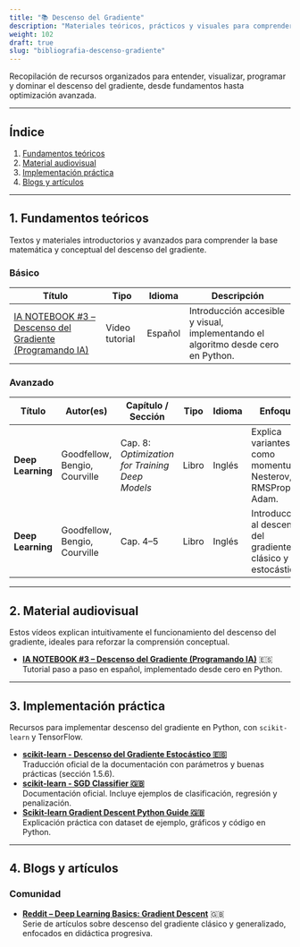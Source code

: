 ```yaml
---
title: "📚 Descenso del Gradiente"
description: "Materiales teóricos, prácticos y visuales para comprender e implementar el descenso del gradiente en aprendizaje automático"
weight: 102
draft: true
slug: "bibliografia-descenso-gradiente"
---
```


Recopilación de recursos organizados para entender, visualizar, programar y dominar el descenso del gradiente, desde fundamentos hasta optimización avanzada.

---

## Índice

1. [Fundamentos teóricos](#fundamentos-teóricos)
2. [Material audiovisual](#material-audiovisual)
3. [Implementación práctica](#implementación-práctica)
4. [Blogs y artículos](#blogs-y-artículos)

---

## 1. Fundamentos teóricos

Textos y materiales introductorios y avanzados para comprender la base matemática y conceptual del descenso del gradiente.

### Básico

| Título | Tipo | Idioma | Descripción |
|--------|------|--------|-------------|
| [IA NOTEBOOK #3 – Descenso del Gradiente (Programando IA)](https://www.youtube.com/watch?v=-_A_AAxqzCg) | Video tutorial | Español | Introducción accesible y visual, implementando el algoritmo desde cero en Python. |

### Avanzado

| Título | Autor(es) | Capítulo / Sección | Tipo | Idioma | Enfoque |
|--------|-----------|--------------------|------|--------|---------|
| **Deep Learning** | Goodfellow, Bengio, Courville | Cap. 8: *Optimization for Training Deep Models* | Libro | Inglés | Explica variantes como momentum, Nesterov, RMSProp, Adam. |
| **Deep Learning** | Goodfellow, Bengio, Courville | Cap. 4–5 | Libro | Inglés | Introducción al descenso del gradiente clásico y estocástico. |

---

## 2. Material audiovisual

Estos vídeos explican intuitivamente el funcionamiento del descenso del gradiente, ideales para reforzar la comprensión conceptual.

- **[IA NOTEBOOK #3 – Descenso del Gradiente (Programando IA)](https://www.youtube.com/watch?v=-_A_AAxqzCg)** 🇪🇸  
  Tutorial paso a paso en español, implementado desde cero en Python.

---

## 3. Implementación práctica

Recursos para implementar descenso del gradiente en Python, con `scikit-learn` y TensorFlow.

- **[scikit-learn - Descenso del Gradiente Estocástico 🇪🇸](https://qu4nt.github.io/sklearn-doc-es/modules/sgd.html)**  
  Traducción oficial de la documentación con parámetros y buenas prácticas (sección 1.5.6).
- **[scikit-learn - SGD Classifier 🇬🇧](https://scikit-learn.org/1.6/modules/sgd.html)**  
  Documentación oficial. Incluye ejemplos de clasificación, regresión y penalización.
- **[Scikit-learn Gradient Descent Python Guide 🇬🇧](https://pythonguides.com/scikit-learn-gradient-descent/)**  
  Explicación práctica con dataset de ejemplo, gráficos y código en Python.

---

## 4. Blogs y artículos

### Comunidad

- **[Reddit – Deep Learning Basics: Gradient Descent](https://www.reddit.com/r/learnmachinelearning/comments/hilzac/gradient_descent_tutorial/)** 🇬🇧  
  Serie de artículos sobre descenso del gradiente clásico y generalizado, enfocados en didáctica progresiva.